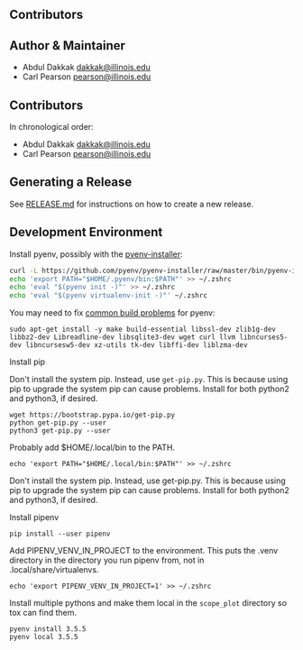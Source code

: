 Contributors
------------

## Author & Maintainer

* Abdul Dakkak <dakkak@illinois.edu>
* Carl Pearson <pearson@illinois.edu>

## Contributors

In chronological order:

* Abdul Dakkak <dakkak@illinois.edu>
* Carl Pearson <pearson@illinois.edu>

## Generating a Release

See [RELEASE.md](RELEASE.md) for instructions on how to create a new release.

## Development Environment

Install pyenv, possibly with the [pyenv-installer](https://github.com/pyenv/pyenv-installer):

```bash
curl -L https://github.com/pyenv/pyenv-installer/raw/master/bin/pyenv-installer | bash
echo 'export PATH="$HOME/.pyenv/bin:$PATH"' >> ~/.zshrc
echo 'eval "$(pyenv init -)"' >> ~/.zshrc
echo 'eval "$(pyenv virtualenv-init -)"' ~/.zshrc
```

You may need to fix [common build problems](https://github.com/pyenv/pyenv/wiki/common-build-problems) for pyenv:

    sudo apt-get install -y make build-essential libssl-dev zlib1g-dev libbz2-dev Libreadline-dev libsqlite3-dev wget curl llvm libncurses5-dev libncursesw5-dev xz-utils tk-dev libffi-dev liblzma-dev


Install pip

Don't install the system pip. Instead, use `get-pip.py`.
This is because using pip to upgrade the system pip can cause problems.
Install for both python2 and python3, if desired.

    wget https://bootstrap.pypa.io/get-pip.py
    python get-pip.py --user
    python3 get-pip.py --user

Probably add $HOME/.local/bin to the PATH.

    echo 'export PATH="$HOME/.local/bin:$PATH"' >> ~/.zshrc


Don't install the system pip. Instead, use get-pip.py. This is because using pip to upgrade the system pip can cause problems. Install for both python2 and python3, if desired.

Install pipenv

    pip install --user pipenv

Add PIPENV_VENV_IN_PROJECT to the environment. This puts the .venv directory in the directory you run pipenv from, not in .local/share/virtualenvs.

    echo 'export PIPENV_VENV_IN_PROJECT=1' >> ~/.zshrc

Install multiple pythons and make them local in the `scope_plot` directory so tox can find them.

    pyenv install 3.5.5
    pyenv local 3.5.5